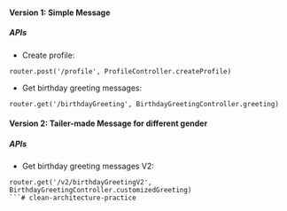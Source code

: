 #### Version 1: Simple Message
##### APIs
* Create profile:
```
router.post('/profile', ProfileController.createProfile)
```
* Get birthday greeting messages:
```
router.get('/birthdayGreeting', BirthdayGreetingController.greeting)
```

#### Version 2: Tailer-made Message for different gender
##### APIs
* Get birthday greeting messages V2:
```
router.get('/v2/birthdayGreetingV2', BirthdayGreetingController.customizedGreeting)
```# clean-architecture-practice
